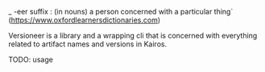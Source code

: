 _ -eer suffix :  (in nouns) a person concerned with a particular thing` (https://www.oxfordlearnersdictionaries.com)

Versioneer is a library and a wrapping cli that is concerned with everything related to artifact names and versions in Kairos.

TODO: usage
